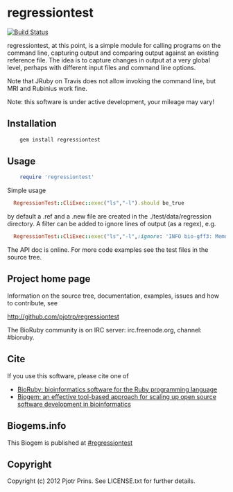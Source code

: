 # regressiontest

[![Build Status](https://secure.travis-ci.org/pjotrp/regressiontest.png)](http://travis-ci.org/pjotrp/regressiontest)

regressiontest, at this point, is a simple module for calling programs
on the command line, capturing output and comparing output against an
existing reference file. The idea is to capture changes in output at a
very global level, perhaps with different input files and command line
options.

Note that JRuby on Travis does not allow invoking the command line,
but MRI and Rubinius work fine.

Note: this software is under active development, your mileage may vary!

## Installation

```sh
    gem install regressiontest
```

## Usage

```ruby
    require 'regressiontest'
```

Simple usage

```ruby
  RegressionTest::CliExec::exec("ls","-l").should be_true
```

by default a .ref and a .new file are created in the 
./test/data/regression directory. A filter can be added to ignore
lines of output (as a regex), e.g.

```ruby
  RegressionTest::CliExec::exec("ls","-l",:ignore: 'INFO bio-gff3: Memory used')
```

The API doc is online. For more code examples see the test files in
the source tree.
        
## Project home page

Information on the source tree, documentation, examples, issues and
how to contribute, see

  http://github.com/pjotrp/regressiontest

The BioRuby community is on IRC server: irc.freenode.org, channel: #bioruby.

## Cite

If you use this software, please cite one of
  
* [BioRuby: bioinformatics software for the Ruby programming language](http://dx.doi.org/10.1093/bioinformatics/btq475)
* [Biogem: an effective tool-based approach for scaling up open source software development in bioinformatics](http://dx.doi.org/10.1093/bioinformatics/bts080)

## Biogems.info

This Biogem is published at [#regressiontest](http://biogems.info/index.html)

## Copyright

Copyright (c) 2012 Pjotr Prins. See LICENSE.txt for further details.

